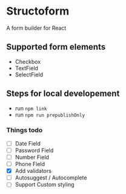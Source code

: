 # Structoform
A form builder for React

## Supported form elements
* Checkbox
* TextField
* SelectField

## Steps for local developement
* run `npm link`
* run `npm run prepublishOnly`

### Things todo
- [ ] Date Field
- [ ] Password Field
- [ ] Number Field
- [ ] Phone Field
- [X] Add validators
- [ ] Autosuggest / Autocomplete
- [ ] Support Custom styling
